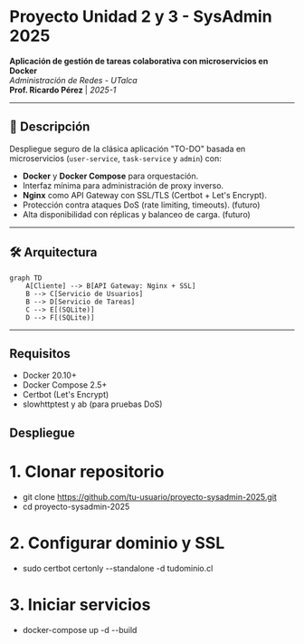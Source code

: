 # Proyecto Unidad 2 y 3 - SysAdmin 2025

**Aplicación de gestión de tareas colaborativa con microservicios en Docker**  
*Administración de Redes - UTalca*  
**Prof. Ricardo Pérez** | *2025-1*

---

## 📌 Descripción
Despliegue seguro de la clásica aplicación "TO-DO" basada en microservicios (`user-service`, `task-service` y `admin`) con:
- **Docker** y **Docker Compose** para orquestación.
- Interfaz mínima para administración de proxy inverso.
- **Nginx** como API Gateway con SSL/TLS (Certbot + Let's Encrypt).
- Protección contra ataques DoS (rate limiting, timeouts). (futuro)
- Alta disponibilidad con réplicas y balanceo de carga. (futuro)

---

## 🛠️ Arquitectura
```mermaid
graph TD
    A[Cliente] --> B[API Gateway: Nginx + SSL]
    B --> C[Servicio de Usuarios]
    B --> D[Servicio de Tareas]
    C --> E[(SQLite)]
    D --> F[(SQLite)]
```

---

## Requisitos
- Docker 20.10+
- Docker Compose 2.5+
- Certbot (Let's Encrypt)
- slowhttptest y ab (para pruebas DoS)

## Despliegue
# 1. Clonar repositorio
- git clone https://github.com/tu-usuario/proyecto-sysadmin-2025.git
- cd proyecto-sysadmin-2025
# 2. Configurar dominio y SSL
- sudo certbot certonly --standalone -d tudominio.cl
# 3. Iniciar servicios
- docker-compose up -d --build
